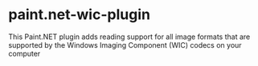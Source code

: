 # paint.net-wic-plugin
This Paint.NET plugin adds reading support for all image formats that are supported by the Windows Imaging Component (WIC) codecs on your computer
